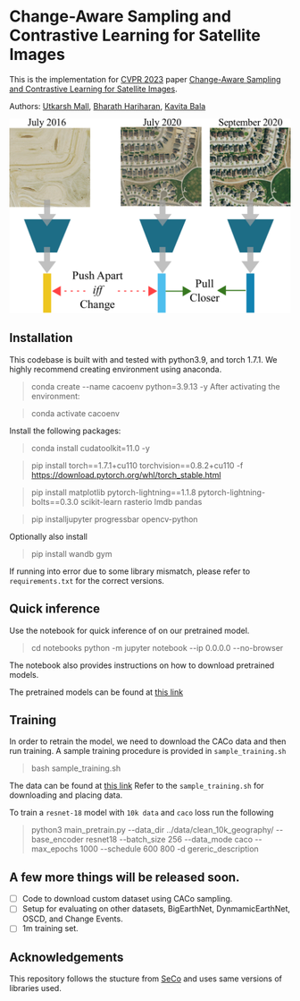 # Change-Aware Sampling and Contrastive Learning for Satellite Images
This is the implementation for [CVPR 2023](https://cvpr2023.thecvf.com/) paper [Change-Aware Sampling and Contrastive Learning for Satellite Images](https://research.cs.cornell.edu/caco).

Authors: [Utkarsh Mall](https://www.cs.cornell.edu/~utkarshm/), [Bharath Hariharan](http://home.bharathh.info/), [Kavita Bala](https://www.cs.cornell.edu/~kb/)

![CACO](teaser.png)
## Installation
This codebase is built with and tested with python3.9, and torch 1.7.1. We highly recommend creating environment using anaconda.

> conda create --name cacoenv python=3.9.13 -y
After activating the environment:

> conda activate cacoenv

Install the following packages:

>conda install cudatoolkit=11.0 -y

>pip install torch==1.7.1+cu110 torchvision==0.8.2+cu110 -f https://download.pytorch.org/whl/torch_stable.html

>pip install matplotlib pytorch-lightning==1.1.8 pytorch-lightning-bolts==0.3.0 scikit-learn rasterio lmdb pandas 

>pip installjupyter progressbar opencv-python 

Optionally also install

>pip install wandb  gym

If running into error due to some library mismatch, please refer to `requirements.txt` for the correct versions.

## Quick inference
Use the notebook for quick inference of on our pretrained model. 

> cd notebooks
> python -m jupyter notebook --ip 0.0.0.0 --no-browser

The notebook also provides instructions on how to download pretrained models.

The pretrained models can be found at [this link](https://research.cs.cornell.edu/caco/checkpoints/)

## Training
In order to retrain the model, we need to download the CACo data and then run training.
A sample training procedure is provided in  `sample_training.sh`

> bash sample_training.sh

The data can be found at [this link](https://research.cs.cornell.edu/caco/data/caco/)
Refer to the `sample_training.sh` for downloading and placing data.

To train a `resnet-18` model with `10k data` and `caco` loss run the following
> python3 main_pretrain.py --data_dir ../data/clean_10k_geography/ --base_encoder resnet18 --batch_size 256 --data_mode caco --max_epochs 1000 --schedule 600 800 -d gereric_description

## A few more things will be released soon.
- [ ] Code to download custom dataset using CACo sampling.
- [ ] Setup for evaluating on other datasets, BigEarthNet, DynmamicEarthNet, OSCD, and Change Events. 
- [ ] 1m training set. 

## Acknowledgements
This repository follows the stucture from [SeCo](https://github.com/ServiceNow/seasonal-contrast) and uses same versions of libraries used.


